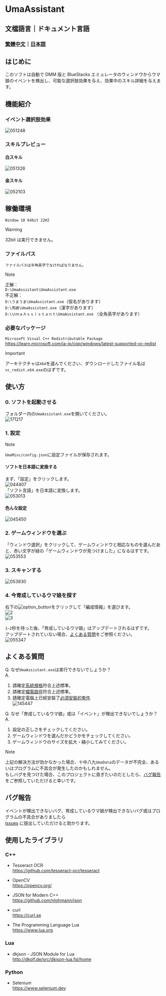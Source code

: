 # UmaAssistant

## 文檔語言｜ドキュメント言語
### [繁體中文](./README.md)｜[日本語](./README_jp.md)

## はじめに
このソフトは自動で DMM 版と BlueStacks エミュレータのウィンドウからウマ娘のイベントを検出し、可能な選択肢効果を与え、効果中のスキル詳細を与えます。

## 機能紹介
### イベント選択肢効果  
![051248](https://github.com/kakuun333/UmaAssistant/assets/81919641/f1cd2ae4-9147-4920-9422-7cab1882cd00)

### スキルプレビュー

#### 白スキル  
![051326](https://github.com/kakuun333/UmaAssistant/assets/81919641/f0ac239f-74da-4d60-843a-94c62a933520)  
#### 金スキル  
![052103](https://github.com/kakuun333/UmaAssistant/assets/81919641/456ca2e3-fd03-4693-9ad8-3beff15914d7)  


## 稼働環境
`Window 10 64bit 22H2`
> [!WARNING]
> 32bit は実行できません。

### ファイルパス
`ファイルパスは半角英字でなければなりません。`
> [!NOTE]
> 正解：  
> `D:\UmaAssistant\UmaAssistant.exe`  
> 不正解：  
> `D:\うまうま\UmaAssistant.exe`（仮名があります）  
> `D:\馬娘\UmaAssistant.exe`（漢字があります）  
> `D:\ＵｍａＡｓｓｉｓｔａｎｔ\UmaAssistant.exe` （全角英字があります）

### 必要なパッケージ
`Microsoft Visual C++ Redistributable Package`  
https://learn.microsoft.com/ja-jp/cpp/windows/latest-supported-vc-redist  
> [!IMPORTANT]
> アーキテクチャは`X64`を選んでください、ダウンロードしたファイル名は`vc_redist.x64.exe`のはずです。

## 使い方
### 0. ソフトを起動させる  
フォルダー内の`UmaAssistant.exe`を開いてください。  
![171217](https://github.com/kakuun333/UmaAssistant/assets/81919641/35dad315-a214-4908-a57d-f6807c8f7c87)  

### 1. 設定
> [!NOTE]
> `UmaMisc/config.json`に設定ファイルが保存されます。

#### ソフトを日本語に変換する
まず、「設定」をクリックします。  
![044407](https://github.com/kakuun333/UmaAssistant/assets/81919641/505abc27-60bd-4ad4-8f39-cbb948ffff79)  
「ソフト言語」を日本語に変換します。  
![053013](https://github.com/kakuun333/UmaAssistant/assets/81919641/35fd057d-9b34-4383-acda-52f1d5707529)

#### 色んな設定
![045450](https://github.com/kakuun333/UmaAssistant/assets/81919641/ea5f43f1-cfb4-43b6-990a-8cab4af6bad5)

### 2. ゲームウィンドウを選ぶ  
「ウィンドウ選択」をクリックして、ゲームウィンドウと相応なものを選んだあと、赤い文字が緑の「ゲームウィンドウが見つけました」になるはずです。  
![053553](https://github.com/kakuun333/UmaAssistant/assets/81919641/f4ad616b-de1d-4041-8609-e3eedaadb07f)


### 3. スキャンする  
![053930](https://github.com/kakuun333/UmaAssistant/assets/81919641/0ea9cbbe-b424-4e47-99ad-684f86660702)

### 4. 今育成しているウマ娘を探す  
右下の![option_button](https://github.com/kakuun333/UmaAssistant/assets/81919641/05802803-bdbb-4693-a0fe-be969ef93c87)をクリックして「編成情報」を選びます。  
![2](https://github.com/kakuun333/UmaAssistant/assets/81919641/3fbd26b7-b934-4c1c-9cbd-a03689066d71)  
![3](https://github.com/kakuun333/UmaAssistant/assets/81919641/b9173e1d-24cb-42b8-9e2c-647e69c03de4)  

`1~2`秒を待った後、「育成しているウマ娘」はアップデートされるはずです。  
アップデートされていない場合、[よくある質問](https://github.com/kakuun333/UmaAssistant#%E5%B8%B8%E8%A6%8B%E5%95%8F%E9%A1%8C)をご参照ください。  
![055347](https://github.com/kakuun333/UmaAssistant/assets/81919641/02eb6b40-6ccd-4d2f-9439-6a0582559c50)



## よくある質問
Q. なぜ`UmaAssistant.exe`は実行できないでしょうか？  
A.
1. 請確定[系統規格](https://github.com/kakuun333/UmaAssistant?tab=readme-ov-file#%E7%B3%BB%E7%B5%B1%E8%A6%8F%E6%A0%BC)符合上述標準。
2. 請確定[檔案路徑](https://github.com/kakuun333/UmaAssistant#%E6%AA%94%E6%A1%88%E8%B7%AF%E5%BE%91)符合上述標準。
3. 請確定電腦上已經安裝了[必須安裝的套件](https://github.com/kakuun333/UmaAssistant#%E5%BF%85%E9%A0%88%E5%AE%89%E8%A3%9D%E7%9A%84%E5%A5%97%E4%BB%B6)  
![145447](https://github.com/kakuun333/UmaAssistant/assets/81919641/0d36b572-a610-40d3-8a75-39e80eb31203)

Q. なぜ「育成しているウマ娘」或は「イベント」が検出できないでしょうか？  
A. 
1. 設定の正しさをチェックしてください。
2. ゲームウィンドウを選んだかどうかをチェックしてください。
3. ゲームウィンドウのサイズを拡大・縮小してみてください。
> [!NOTE]
> 上記の解決方法が効かなかった場合、十中八九`UmaData`のデータが不完全、あるいはプログラムに不具合が発生したのかもしれません。  
> もしバグを見つけた場合、このプロジェクトに貢ぎたいのだとしたら、[バグ報告](https://github.com/kakuun333/UmaAssistant#%E5%95%8F%E9%A1%8C%E5%9B%9E%E5%A0%B1)をご参照していただけると幸いです。  

## バグ報告
イベントが検出できないバグ、育成しているウマ娘が検出できないバグ或はプログラムの不具合がありましたら  
[Issues](https://github.com/kakuun333/UmaAssistant/issues) に提出していただけると助かります。  

## 使用したライブラリ

### C++
- Tesseract OCR  
https://github.com/tesseract-ocr/tesseract

- OpenCV  
https://opencv.org/

- JSON for Modern C++  
https://github.com/nlohmann/json

- curl    
https://curl.se

- The Programming Language Lua  
https://www.lua.org

### Lua
- dkjson - JSON Module for Lua  
http://dkolf.de/src/dkjson-lua.fsl/home

### Python
- Selenium  
https://www.selenium.dev
